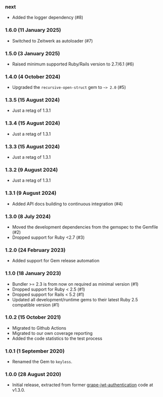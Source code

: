 ### next

* Added the logger dependency (#8)

### 1.6.0 (11 January 2025)

* Switched to Zeitwerk as autoloader (#7)

### 1.5.0 (3 January 2025)

* Raised minimum supported Ruby/Rails version to 2.7/6.1 (#6)

### 1.4.0 (4 October 2024)

* Upgraded the `recursive-open-struct` gem to `~> 2.0` (#5)

### 1.3.5 (15 August 2024)

* Just a retag of 1.3.1

### 1.3.4 (15 August 2024)

* Just a retag of 1.3.1

### 1.3.3 (15 August 2024)

* Just a retag of 1.3.1

### 1.3.2 (9 August 2024)

* Just a retag of 1.3.1

### 1.3.1 (9 August 2024)

* Added API docs building to continuous integration (#4)

### 1.3.0 (8 July 2024)

* Moved the development dependencies from the gemspec to the Gemfile (#2)
* Dropped support for Ruby <2.7 (#3)

### 1.2.0 (24 February 2023)

* Added support for Gem release automation

### 1.1.0 (18 January 2023)

* Bundler >= 2.3 is from now on required as minimal version (#1)
* Dropped support for Ruby < 2.5 (#1)
* Dropped support for Rails < 5.2 (#1)
* Updated all development/runtime gems to their latest
  Ruby 2.5 compatible version (#1)

### 1.0.2 (15 October 2021)

* Migrated to Github Actions
* Migrated to our own coverage reporting
* Added the code statistics to the test process

### 1.0.1 (1 September 2020)

* Renamed the Gem to `keyless`.

### 1.0.0 (28 August 2020)

* Initial release, extracted from former
  [grape-jwt-authentication](https://github.com/hausgold/grape-jwt-authentication)
  code at v1.3.0.
